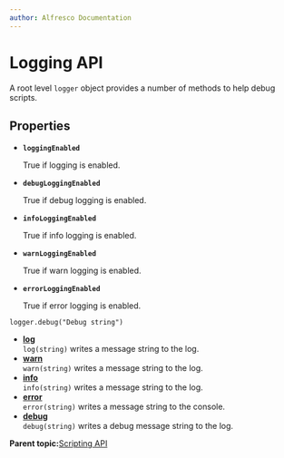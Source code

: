 ```yaml
---
author: Alfresco Documentation
---
```


# Logging API

A root level `logger` object provides a number of methods to help debug scripts.

## Properties

-   **`loggingEnabled`**

    True if logging is enabled.

-   **`debugLoggingEnabled`**

    True if debug logging is enabled.

-   **`infoLoggingEnabled`**

    True if info logging is enabled.

-   **`warnLoggingEnabled`**

    True if warn logging is enabled.

-   **`errorLoggingEnabled`**

    True if error logging is enabled.


```
logger.debug("Debug string")
```

-   **[log](../references/API-JS-Logging-log.md)**  
`log(string)` writes a message string to the log.
-   **[warn](../references/API-JS-Logging-warn.md)**  
`warn(string)` writes a message string to the log.
-   **[info](../references/API-JS-Logging-info.md)**  
`info(string)` writes a message string to the log.
-   **[error](../references/API-JS-Logging-error.md)**  
`error(string)` writes a message string to the console.
-   **[debug](../references/API-JS-Logging-debug.md)**  
`debug(string)` writes a debug message string to the log.

**Parent topic:**[Scripting API](../references/API-JS-Scripting-API.md)

